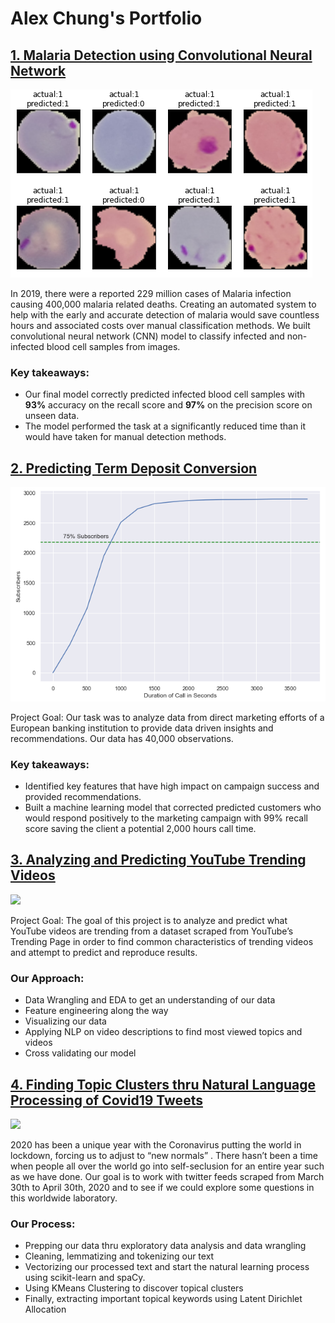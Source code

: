 # Alex Chung's Portfolio

## [1. Malaria Detection using Convolutional Neural Network](https://github.com/kre8tions/Malaria-Detection_CNN/blob/main/README.md)

![](https://github.com/kre8tions/Malaria-Detection_CNN/blob/main/Malaria%20Detection.PNG)

In 2019, there were a reported 229 million cases of Malaria infection causing 400,000 malaria related deaths.  Creating an automated system to help with the early and accurate detection of malaria would save countless hours and associated costs over manual classification methods.  We built convolutional neural network (CNN) model to classify infected and non-infected blood cell samples from images.

### Key takeaways:

* Our final model correctly predicted infected blood cell samples with **93%** accuracy on the recall score and **97%** on the precision score on unseen data.
* The model performed the task at a significantly reduced time than it would have taken for manual detection methods.




## [2. Predicting Term Deposit Conversion](https://github.com/kre8tions/Apziva/blob/main/cbxr8ZpqR79rOXna/cbxr8ZpqR79rOXna.ipynb)

![](https://github.com/kre8tions/Apziva/blob/main/cbxr8ZpqR79rOXna/term-deposit-marketing.PNG)

Project Goal:  Our task was to analyze data from direct marketing efforts of a European banking institution to provide data driven insights and recommendations.  Our data has 40,000 observations.

### Key takeaways:

* Identified key features that have high impact on campaign success and provided recommendations.
* Built a machine learning model that corrected predicted customers who would respond positively to the marketing campaign with 99% recall score saving the client a potential 2,000 hours call time. 




## [3. Analyzing and Predicting YouTube Trending Videos](https://github.com/kre8tions/Analyzing-YouTube-Trending-Videos)

![](https://github.com/kre8tions/Alex_Chung_Portfolio/blob/main/Images/YouTube_Trending_Video.jpg)

Project Goal: The goal of this project is to analyze and predict what YouTube videos are trending from a dataset scraped from YouTube’s Trending Page in order to find common characteristics of trending videos and attempt to predict and reproduce results.

### Our Approach:

* Data Wrangling and EDA to get an understanding of our data
* Feature engineering along the way
* Visualizing our data
* Applying NLP on video descriptions to find most viewed topics and videos
* Cross validating our model










## [4. Finding Topic Clusters thru Natural Language Processing of Covid19 Tweets](https://github.com/kre8tions/NLP-of-Covid19-Tweets)

![](https://github.com/kre8tions/Alex_Chung_Portfolio/blob/main/Images/NLP_of_Covid19_Tweets.jpg)

2020 has been a unique year with the Coronavirus putting the world in lockdown, forcing us to adjust to “new normals” . There hasn’t been a time when people all over the world go into self-seclusion for an entire year such as we have done. Our goal is to work with twitter feeds scraped from March 30th to April 30th, 2020 and to see if we could explore some questions in this worldwide laboratory.

### Our Process:

* Prepping our data thru exploratory data analysis and data wrangling
* Cleaning, lemmatizing and tokenizing our text
* Vectorizing our processed text and start the natural learning process using scikit-learn and spaCy.
* Using KMeans Clustering to discover topical clusters
* Finally, extracting important topical keywords using Latent Dirichlet Allocation



